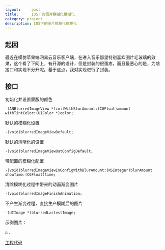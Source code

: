 ```yaml
---
layout:     post
title:      IOS下的图片模糊化模糊化
category: project
description: IOS下的图片模糊化模糊化
---
```

## 起因
最近在模仿苹果端网易云音乐客户端，在进入音乐那里特别喜欢图片毛玻璃的效果，这个看了下网上，有开源的设计，但是封装的很蛋疼，而且最恶心的是，为啥接口和实现不分开呢。基于这点，我对实现进行了封装。

## 接口
初始化并设置蒙版的颜色

    -(ANBlurredImageView *)initWithBlurAmount:(CGFloat)amount withTintColor:(UIColor *)color;
默认的模糊化设置

    -(void)blurredImageViewDefault;
默认的清晰化的设置

    -(void)blurredImageViewOutConfigDefault;
带配置的模糊化配置

    -(void)blurredImageViewInConfigWithBlurAmount:(NSInteger)blurAmount showTime:(CGFloat)time;

清除模糊化过程中带来的动画渐变图片

    -(void)blurredImageFinishAnimation;
不产生渐变过程，直接生产模糊后的图片

    -(UIImage *)blurredLastestImage;


示例图片：

<img src="https://github.com/xiaobaiso/xiaobaiso.github.io/raw/master/image/五月时光1.JPG" style="zoom:50%" />
.



[工程代码](https://github.com/xiaobaiso/BlurryImage)